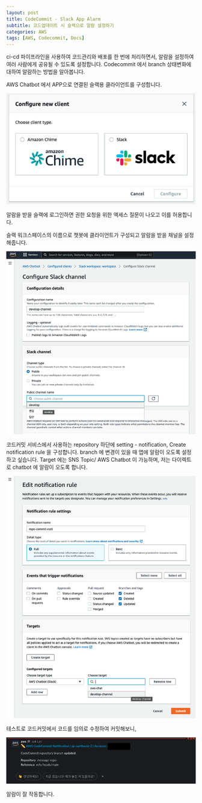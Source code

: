 ```yaml
---
layout: post
title: CodeCommit - Slack App Alarm
subtitle: 코드업데이트 시 슬랙으로 알람 설정하기
categories: AWS
tags: [AWS, Codecommit, Docs]
---
```


ci-cd 파이프라인을 사용하여 코드관리와 배포를 한 번에 처리하면서, 알람을 설정하여 여러 사람에게 공유될 수 있도록 설정합니다.
Codecommit 에서 branch 상태변화에 대하여 알람하는 방법을 알아봅니다.

AWS Chatbot 에서 APP으로 연결된 슬랙용 클라이언트를 구성합니다.

![Foo](/assets/images/posts/2021-12-17/1.png)

알람을 받을 슬랙에 로그인하면 권한 요청을 위한 액세스 질문이 나오고 이를 허용합니다.

슬랙 워크스페이스의 이름으로 챗봇에 클라이언트가 구성되고 
알람을 받을 채널을 설정해줍니다.

![Foo](/assets/images/posts/2021-12-17/3.png)


코드커밋 서비스에서 사용하는 repository 하단에 setting - notification, Create notification rule 을 구성합니다.
branch 에 변경이 있을 때 앱에 알람이 오도록 설정하고 싶습니다.
Target 에는 SNS Topic/ AWS Chatbot 이 가능하며, 저는 다이렉트로 chatbot 에 알람이 오도록 합니다.

![Foo](/assets/images/posts/2021-12-17/4.png)


테스트로 코드커밋에서 코드를 임의로 수정하여 커밋해보니, 

![Foo](/assets/images/posts/2021-12-17/6.png)

알람이 잘 작동합니다.




